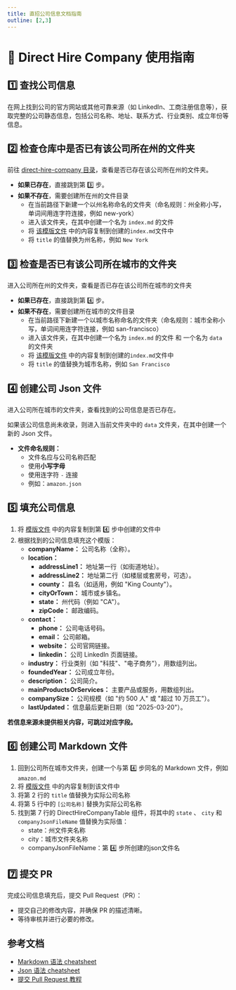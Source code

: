 ```yaml
---
title: 直招公司信息文档指南
outline: [2,3]
---
```


# 📖 Direct Hire Company 使用指南

## 1️⃣ 查找公司信息

在网上找到公司的官方网站或其他可靠来源（如 LinkedIn、工商注册信息等），获取完整的公司静态信息，包括公司名称、地址、联系方式、行业类别、成立年份等信息。

## 2️⃣ 检查仓库中是否已有该公司所在州的文件夹

前往 [direct-hire-company 目录](https://github.com/atomeocean/job-compass/tree/main/docs/zhHans/direct-hire-company)，查看是否已存在该公司所在州的文件夹。

- **如果已存在**，直接跳到第 3️⃣ 步。
- **如果不存在**，需要创建所在州的文件目录
    - 在当前路径下新建一个以州名称命名的文件夹（命名规则：州全称小写，单词间用连字符连接，例如 new-york）
    - 进入该文件夹，在其中创建一个名为 `index.md` 的文件
    - 将 [该模版文件](https://github.com/atomeocean/job-compass/blob/main/docs/zhHans/direct-hire-company/company-utils/index.md?plain=1) 中的内容复制到创建的`index.md`文件中
    - 将 `title` 的值替换为州名称，例如 `New York`

## 3️⃣ 检查是否已有该公司所在城市的文件夹

进入公司所在州的文件夹，查看是否已存在该公司所在城市的文件夹

- **如果已存在**，直接跳到第 4️⃣ 步。
- **如果不存在**，需要创建所在城市的文件目录
    - 在当前路径下新建一个以城市名称命名的文件夹（命名规则：城市全称小写，单词间用连字符连接，例如 san-francisco）
    - 进入该文件夹，在其中创建一个名为 `index.md` 的文件 和 一个名为 `data` 的文件夹
    - 将 [该模版文件](https://github.com/atomeocean/job-compass/blob/main/docs/zhHans/direct-hire-company/company-utils/index.md?plain=1) 中的内容复制到创建的`index.md`文件中
    - 将 `title` 的值替换为城市名称，例如 `San Francisco`

## 4️⃣ 创建公司 Json 文件

进入公司所在城市的文件夹，查看找到的公司信息是否已存在。

如果该公司信息尚未收录，则进入当前文件夹中的 `data` 文件夹，在其中创建一个新的 Json 文件。

- **文件命名规则：**
    - 文件名应与公司名称匹配
    - 使用**小写字母**
    - 使用连字符 `-` 连接
    - 例如：`amazon.json`

## 5️⃣ 填充公司信息

1. 将 [模版文件](https://github.com/atomeocean/job-compass/blob/main/docs/zhHans/direct-hire-company/company-utils/company-info-template.json) 中的内容复制到第 4️⃣ 步中创建的文件中
2. 根据找到的公司信息填充这个模版：
    - **companyName：** 公司名称（全称）。
    - **location：**
        - **addressLine1：** 地址第一行（如街道地址）。
        - **addressLine2：** 地址第二行（如楼层或套房号，可选）。
        - **county：** 县名（如适用，例如 "King County"）。
        - **cityOrTown：** 城市或乡镇名。
        - **state：** 州代码（例如 "CA"）。
        - **zipCode：** 邮政编码。
    - **contact：**
        - **phone：** 公司电话号码。
        - **email：** 公司邮箱。
        - **website：** 公司官网链接。
        - **linkedin：** 公司 LinkedIn 页面链接。
    - **industry：** 行业类别（如 "科技"、"电子商务"），用数组列出。
    - **foundedYear：** 公司成立年份。
    - **description：** 公司简介。
    - **mainProductsOrServices：** 主要产品或服务，用数组列出。
    - **companySize：** 公司规模（如 "约 500 人" 或 "超过 10 万员工"）。
    - **lastUpdated：** 信息最后更新日期（如 "2025-03-20"）。

**若信息来源未提供相关内容，可跳过对应字段。**

## 6️⃣ 创建公司 Markdown 文件

1. 回到公司所在城市文件夹，创建一个与第 4️⃣ 步同名的 Markdown 文件，例如 `amazon.md`
2. 将 [模版文件](https://github.com/atomeocean/job-compass/blob/main/docs/zhHans/direct-hire-company/company-utils/company-info-template.md?plain=1) 中的内容复制到该文件中
3. 将第 2 行的 `title` 值替换为实际公司名称
4. 将第 5 行中的 `[公司名称]` 替换为实际公司名称
5. 找到第 7 行的 DirectHireCompanyTable 组件，将其中的 `state` 、 `city` 和 `companyJsonFileName` 值替换为实际值：
    - state：州文件夹名称
    - city：城市文件夹名称
    - companyJsonFileName：第 4️⃣ 步所创建的json文件名

## 7️⃣ 提交 PR

完成公司信息填充后，提交 Pull Request（PR）：

- 提交自己的修改内容，并确保 PR 的描述清晰。
- 等待审核并进行必要的修改。

## 参考文档

- [Markdown 语法 cheatsheet](https://jobcompass.atomeocean.com/guide/markdown-cheatsheet.html)
- [Json 语法 cheatsheet](https://jobcompass.atomeocean.com/guide/json-cheatsheet.html)
- [提交 Pull Request 教程](https://www.youtube.com/watch?v=Jp7aMDVXvwM)